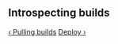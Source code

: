 ## Introspecting builds

[&lsaquo; Pulling builds](/learn/build/03_pulling-builds.html "nav previous build")
[Deploy &rsaquo;](/learn/deploy/01_introduction.html "nav next deploy")
